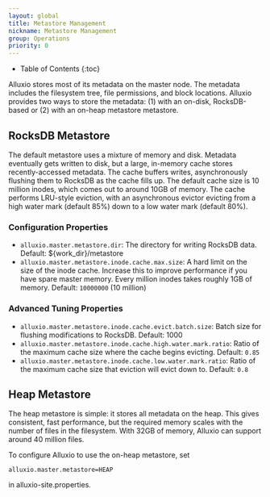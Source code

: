 ```yaml
---
layout: global
title: Metastore Management
nickname: Metastore Management
group: Operations
priority: 0
---
```


* Table of Contents
{:toc}

Alluxio stores most of its metadata on the master node. The metadata includes the
filesystem tree, file permissions, and block locations. Alluxio provides two ways
to store the metadata: (1) with an on-disk, RocksDB-based or (2) with an on-heap metastore
metastore.

## RocksDB Metastore

The default metastore uses a mixture of memory and disk. Metadata eventually gets
written to disk, but a large, in-memory cache stores recently-accessed metadata. The
cache buffers writes, asynchronously flushing them to RocksDB as the cache fills up.
The default cache size is 10 million inodes, which comes out to around 10GB of memory.
The cache performs LRU-style eviction, with an asynchronous evictor evicting from a
high water mark (default 85%) down to a low water mark (default 80%).

### Configuration Properties

* `alluxio.master.metastore.dir`: The directory for writing RocksDB data. Default: ${work_dir}/metastore
* `alluxio.master.metastore.inode.cache.max.size`: A hard limit on the size of the inode cache.
Increase this to improve performance if you have spare master memory. Every million inodes
takes roughly 1GB of memory. Default: `10000000` (10 million)

### Advanced Tuning Properties

* `alluxio.master.metastore.inode.cache.evict.batch.size`: Batch size for flushing modifications
  to RocksDB. Default: 1000
* `alluxio.master.metastore.inode.cache.high.water.mark.ratio`: Ratio of the maximum cache size
  where the cache begins evicting. Default: `0.85`
* `alluxio.master.metastore.inode.cache.low.water.mark.ratio`: Ratio of the maximum cache size
  that eviction will evict down to. Default: `0.8`

## Heap Metastore

The heap metastore is simple: it stores all metadata on the heap. This gives consistent,
fast performance, but the required memory scales with the number of files in the
filesystem. With 32GB of memory, Alluxio can support around 40 million files.

To configure Alluxio to use the on-heap metastore, set

```
alluxio.master.metastore=HEAP
```

in alluxio-site.properties.
